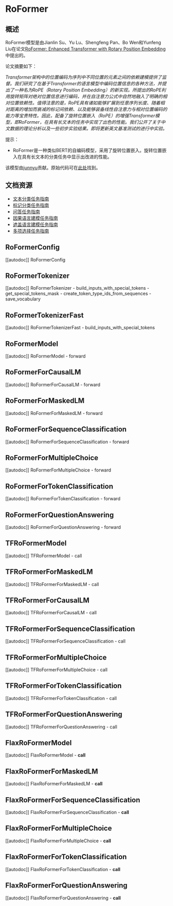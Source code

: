 <!--版权所有2021年HuggingFace团队。保留所有权利。

根据Apache许可证，版本2.0（“许可证”），除非符合许可证的规定，否则你不得使用此文件。
你可以在以下位置获取许可证的副本

http://www.apache.org/licenses/LICENSE-2.0

除非适用法律要求或书面同意，否则根据许可证分发的软件是基于“按原样”提供的，没有任何明示或暗示的保证或条件。
请注意，此文件是Markdown格式，但包含我们的文档构建器（类似于MDX）的特定语法，可能无法在Markdown查看器中正确呈现。

-->

# RoFormer

## 概述

RoFormer模型是由Jianlin Su、Yu Lu、Shengfeng Pan、Bo Wen和Yunfeng Liu在论文[RoFormer: Enhanced Transformer with Rotary Position Embedding](https://arxiv.org/pdf/2104.09864v1.pdf)中提出的。

论文摘要如下：

*Transformer架构中的位置编码为序列中不同位置的元素之间的依赖建模提供了监督。我们研究了在基于Transformer的语言模型中编码位置信息的各种方法，并提出了一种名为RoPE（Rotary Position Embedding）的新实现。所提出的RoPE利用旋转矩阵对绝对位置信息进行编码，并在自注意力公式中自然地融入了明确的相对位置依赖性。值得注意的是，RoPE具有诸如能够扩展到任意序列长度、随着相对距离的增加而衰减的标记间依赖、以及能够装备线性自注意力与相对位置编码的能力等宝贵特性。因此，配备了旋转位置嵌入（RoPE）的增强Transformer模型，即RoFormer，在具有长文本的任务中实现了出色的性能。我们公开了关于中文数据的理论分析以及一些初步实验结果。即将更新英文基准测试的进行中实验。*

提示：

- RoFormer是一种类似BERT的自编码模型，采用了旋转位置嵌入。旋转位置嵌入在具有长文本的分类任务中显示出改进的性能。

该模型由[junnyu](https://huggingface.co/junnyu)贡献。原始代码可在[此处](https://github.com/ZhuiyiTechnology/roformer)找到。

## 文档资源

- [文本分类任务指南](../tasks/sequence_classification)
- [标记分类任务指南](../tasks/token_classification)
- [问答任务指南](../tasks/question_answering)
- [因果语言建模任务指南](../tasks/language_modeling)
- [遮盖语言建模任务指南](../tasks/masked_language_modeling)
- [多项选择任务指南](../tasks/multiple_choice)

## RoFormerConfig

[[autodoc]] RoFormerConfig

## RoFormerTokenizer

[[autodoc]] RoFormerTokenizer
    - build_inputs_with_special_tokens
    - get_special_tokens_mask
    - create_token_type_ids_from_sequences
    - save_vocabulary

## RoFormerTokenizerFast

[[autodoc]] RoFormerTokenizerFast
    - build_inputs_with_special_tokens

## RoFormerModel

[[autodoc]] RoFormerModel
    - forward

## RoFormerForCausalLM

[[autodoc]] RoFormerForCausalLM
    - forward

## RoFormerForMaskedLM

[[autodoc]] RoFormerForMaskedLM
    - forward

## RoFormerForSequenceClassification

[[autodoc]] RoFormerForSequenceClassification
    - forward

## RoFormerForMultipleChoice

[[autodoc]] RoFormerForMultipleChoice
    - forward

## RoFormerForTokenClassification

[[autodoc]] RoFormerForTokenClassification
    - forward

## RoFormerForQuestionAnswering

[[autodoc]] RoFormerForQuestionAnswering
    - forward

## TFRoFormerModel

[[autodoc]] TFRoFormerModel
    - call

## TFRoFormerForMaskedLM

[[autodoc]] TFRoFormerForMaskedLM
    - call

## TFRoFormerForCausalLM

[[autodoc]] TFRoFormerForCausalLM
    - call

## TFRoFormerForSequenceClassification

[[autodoc]] TFRoFormerForSequenceClassification
    - call

## TFRoFormerForMultipleChoice

[[autodoc]] TFRoFormerForMultipleChoice
    - call

## TFRoFormerForTokenClassification

[[autodoc]] TFRoFormerForTokenClassification
    - call

## TFRoFormerForQuestionAnswering

[[autodoc]] TFRoFormerForQuestionAnswering
    - call

## FlaxRoFormerModel

[[autodoc]] FlaxRoFormerModel
    - __call__

## FlaxRoFormerForMaskedLM

[[autodoc]] FlaxRoFormerForMaskedLM
    - __call__

## FlaxRoFormerForSequenceClassification

[[autodoc]] FlaxRoFormerForSequenceClassification
    - __call__

## FlaxRoFormerForMultipleChoice

[[autodoc]] FlaxRoFormerForMultipleChoice
    - __call__

## FlaxRoFormerForTokenClassification

[[autodoc]] FlaxRoFormerForTokenClassification
    - __call__

## FlaxRoFormerForQuestionAnswering

[[autodoc]] FlaxRoFormerForQuestionAnswering
    - __call__